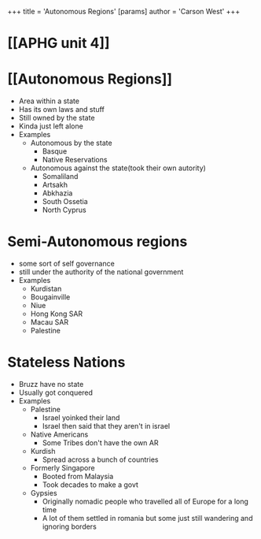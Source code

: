 +++
 title = 'Autonomous Regions'
[params]
	author = 'Carson West'
+++
# [[APHG unit 4]]

# [[Autonomous Regions]]
- Area within a state 
- Has its own laws and stuff
- Still owned by the state
- Kinda just left alone
- Examples
	- Autonomous by the state
		- Basque
		- Native Reservations
	- Autonomous against the state(took their own autority)
		- Somaliland
		- Artsakh
		- Abkhazia
		- South Ossetia
		- North Cyprus

# Semi-Autonomous regions
- some sort of self governance
- still under the authority of the national government
- Examples
	- Kurdistan
	- Bougainville
	- Niue
	- Hong Kong SAR
	- Macau SAR
	- Palestine
# Stateless Nations
- Bruzz have no state
- Usually got conquered
- Examples
	- Palestine
		- Israel yoinked their land
		- Israel then said that they aren't in israel
	- Native Americans
		- Some Tribes don't have the own AR
	- Kurdish 
		- Spread across a bunch of countries
	- Formerly Singapore
		- Booted from Malaysia
		- Took decades to make a govt
	- Gypsies
		- Originally nomadic people who travelled all of Europe for a long time
		- A lot of them settled in romania but some just still wandering and ignoring borders